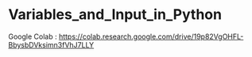 # Variables_and_Input_in_Python 
Google Colab : https://colab.research.google.com/drive/19p82VgOHFL-BbysbDVksimn3fVhJ7LLY
